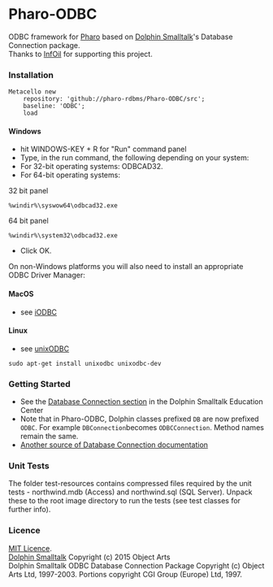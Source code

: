 # Pharo-ODBC
ODBC framework for [Pharo](https://pharo.org/) based on [Dolphin Smalltalk](https://github.com/dolphinsmalltalk/Dolphin)'s Database Connection package.<BR>
Thanks to [InfOil](http://www.infoil.com.ar) for supporting this project.

### Installation
```Smalltalk
Metacello new
	repository: 'github://pharo-rdbms/Pharo-ODBC/src';
	baseline: 'ODBC';
	load
```
#### Windows

- hit WINDOWS-KEY + R for "Run" command panel
- Type, in the run command, the following depending on your system: 
- For 32-bit operating systems: ODBCAD32. 
- For 64-bit operating systems: 

32 bit panel
```
%windir%\syswow64\odbcad32.exe
```
64 bit panel
```
%windir%\system32\odbcad32.exe
```
- Click OK.


On non-Windows platforms you will also need to install an appropriate ODBC Driver Manager:

#### MacOS
- see [iODBC](http://www.iodbc.org/)

#### Linux

- see [unixODBC](http://www.unixodbc.org/)

```
sudo apt-get install unixodbc unixodbc-dev
```

### Getting Started
 - See the [Database Connection section](http://www.object-arts.com/downloads/docs/index.html?databaseconnectivity.htm) in the Dolphin Smalltalk Education Center
 - Note that in Pharo-ODBC, Dolphin classes prefixed `DB` are now prefixed `ODBC`. For example `DBConnection`becomes `ODBCConnection`. Method names remain the same. 
 - [Another source of Database Connection documentation](http://duch.mimuw.edu.pl/~sl/teaching/00_01/Delfin_EC/DatabaseConnection/DatabaseConnection.htm)

### Unit Tests
The folder test-resources contains compressed files required by the unit tests - northwind.mdb (Access) and northwind.sql (SQL Server). Unpack these to the root image directory to run the tests (see test classes for further info).

### Licence
[MIT Licence](LICENSE).<BR>
[Dolphin Smalltalk](https://github.com/dolphinsmalltalk/Dolphin/blob/master/LICENSE) Copyright (c) 2015 Object Arts<BR>
Dolphin Smalltalk ODBC Database Connection Package Copyright (c) Object Arts Ltd, 1997-2003. Portions copyright CGI Group (Europe) Ltd, 1997.
